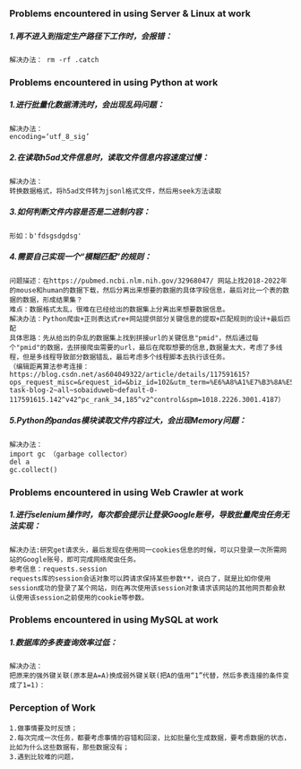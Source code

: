### Problems encountered in using Server & Linux at work

##### 1.再不进入到指定生产路径下工作时，会报错：

```
解决办法： rm -rf .catch
```

### Problems encountered in using Python at work

##### 1.进行批量化数据清洗时，会出现乱码问题：

```
解决办法：
encoding=‘utf_8_sig’
```

##### 2.在读取h5ad文件信息时，读取文件信息内容速度过慢：

```
解决办法：
转换数据格式，将h5ad文件转为jsonl格式文件，然后用seek方法读取
```

##### 3.如何判断文件内容是否是二进制内容：

```
形如：b'fdsgsdgdsg'
```

##### 4.需要自己实现一个“模糊匹配”的规则：

```
问题描述：在https://pubmed.ncbi.nlm.nih.gov/32968047/ 网站上找2018-2022年的mouse和human的数据下载，然后分离出来想要的数据的具体字段信息，最后对比一个表的数据的数据，形成结果集？
难点：数据格式太乱，很难在已经给出的数据集上分离出来想要数据信息。
解决办法：Python爬虫+正则表达式re+网站提供部分关键信息的提取+匹配规则的设计+最后匹配
具体思路：先从给出的杂乱的数据集上找到拼接url的关键信息"pmid"，然后通过每个"pmid"的数据，去拼接爬虫需要的url，最后在爬取想要的信息,数据量太大，考虑了多线程，但是多线程导致部分数据错乱，最后考虑多个线程脚本去执行该任务。
（编辑距离算法参考连接：https://blog.csdn.net/as604049322/article/details/117591615?ops_request_misc=&request_id=&biz_id=102&utm_term=%E6%A8%A1%E7%B3%8A%E5%8C%B9%E9%85%8D%E7%9A%84%E7%AE%97%E6%B3%95&utm_medium=distribute.pc_search_result.none-task-blog-2~all~sobaiduweb~default-0-117591615.142^v42^pc_rank_34,185^v2^control&spm=1018.2226.3001.4187）
```

##### 5.Python的pandas模块读取文件内容过大，会出现Memory问题：

```
解决办法：
import gc （garbage collector）
del a
gc.collect()
```

### Problems encountered in using Web Crawler at work

##### 1.进行selenium操作时，每次都会提示让登录Google账号，导致批量爬虫任务无法实现：

```
解决办法:研究get请求头，最后发现在使用同一cookies信息的时候，可以只登录一次所需网站的Google账号，即可完成网络爬虫任务。
参考信息：requests.session
requests库的session会话对象可以跨请求保持某些参数**，说白了，就是比如你使用session成功的登录了某个网站，则在再次使用该session对象请求该网站的其他网页都会默认使用该session之前使用的cookie等参数。
```

### Problems encountered in using MySQL at work

##### 1.数据库的多表查询效率过低：

```
解决办法：
把原来的强外键关联(原本是A=A)换成弱外键关联(把A的值用“1”代替，然后多表连接的条件变成了1=1)：
```

### Perception of Work

```
1.做事情要及时反馈；
2.每次完成一次任务，都要考虑事情的容错和回滚，比如批量化生成数据，要考虑数据的状态，比如为什么这些数据有，那些数据没有；
3.遇到比较难的问题，
```

